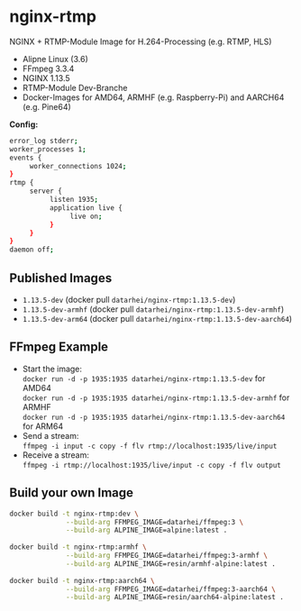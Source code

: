 # nginx-rtmp

NGINX + RTMP-Module Image for H.264-Processing (e.g. RTMP, HLS)

* Alipne Linux (3.6)
* FFmpeg 3.3.4
* NGINX 1.13.5
* RTMP-Module Dev-Branche
* Docker-Images for AMD64, ARMHF (e.g. Raspberry-Pi) and AARCH64 (e.g. Pine64)

**Config:**
```sh
error_log stderr;
worker_processes 1;
events {
     worker_connections 1024;
}
rtmp {
     server {
          listen 1935;
          application live {
               live on;
          }
     }
}
daemon off;
```

## Published Images

* `1.13.5-dev` (docker pull `datarhei/nginx-rtmp:1.13.5-dev`)
* `1.13.5-dev-armhf` (docker pull `datarhei/nginx-rtmp:1.13.5-dev-armhf`)
* `1.13.5-dev-arm64` (docker pull `datarhei/nginx-rtmp:1.13.5-dev-aarch64`)

## FFmpeg Example

* Start the image:  
  `docker run -d -p 1935:1935 datarhei/nginx-rtmp:1.13.5-dev` for AMD64   
  `docker run -d -p 1935:1935 datarhei/nginx-rtmp:1.13.5-dev-armhf` for ARMHF   
  `docker run -d -p 1935:1935 datarhei/nginx-rtmp:1.13.5-dev-aarch64` for ARM64   
* Send a stream:  
  `ffmpeg -i input -c copy -f flv rtmp://localhost:1935/live/input`
* Receive a stream:  
  `ffmpeg -i rtmp://localhost:1935/live/input -c copy -f flv output`

## Build your own Image

```sh
docker build -t nginx-rtmp:dev \
              --build-arg FFMPEG_IMAGE=datarhei/ffmpeg:3 \
              --build-arg ALPINE_IMAGE=alpine:latest . 
             
docker build -t nginx-rtmp:armhf \
              --build-arg FFMPEG_IMAGE=datarhei/ffmpeg:3-armhf \
              --build-arg ALPINE_IMAGE=resin/armhf-alpine:latest . 
             
docker build -t nginx-rtmp:aarch64 \
              --build-arg FFMPEG_IMAGE=datarhei/ffmpeg:3-aarch64 \
              --build-arg ALPINE_IMAGE=resin/aarch64-alpine:latest .
```
